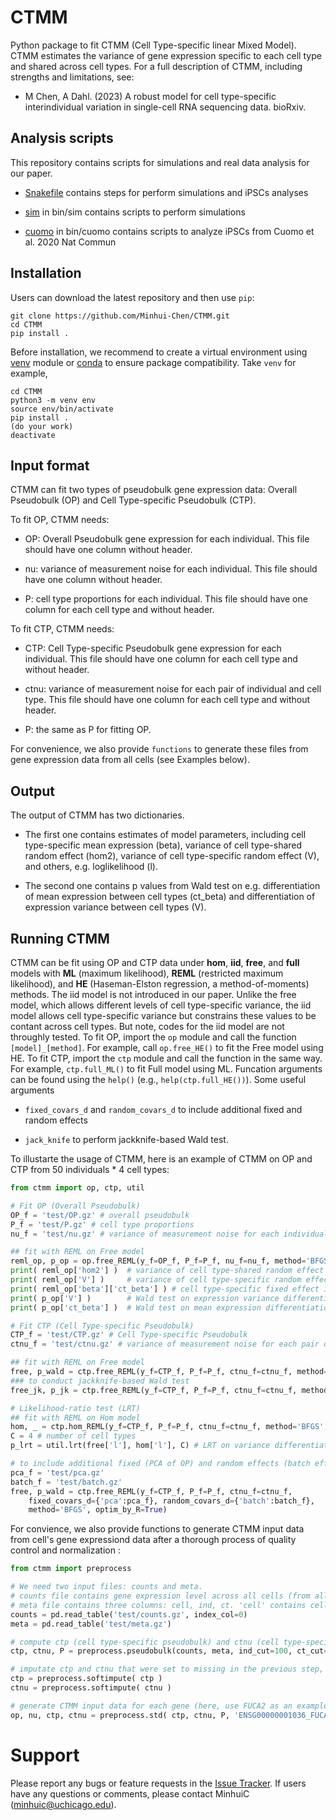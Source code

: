 # CTMM
Python package to fit CTMM (Cell Type-specific linear Mixed Model). CTMM estimates the variance of gene expression specific to each cell type and shared across cell types. For a full description of CTMM, including strengths and limitations, see:
  
* M Chen, A Dahl. (2023) A robust model for cell type-specific interindividual variation in single-cell RNA sequencing data. bioRxiv.

## Analysis scripts
This repository contains scripts for simulations and real data analysis for our paper.

* [Snakefile](Snakefile) contains steps for perform simulations and iPSCs analyses

* [sim](bin/sim) in bin/sim contains scripts to perform simulations

* [cuomo](bin/cuomo) in bin/cuomo contains scripts to analyze iPSCs from Cuomo et al. 2020 Nat Commun

## Installation
Users can download the latest repository and then use ``pip``:

    git clone https://github.com/Minhui-Chen/CTMM.git
    cd CTMM
    pip install .

Before installation, we recommend to create a virtual environment using [venv](https://packaging.python.org/en/latest/guides/installing-using-pip-and-virtual-environments/) module or [conda](https://docs.conda.io/en/latest/) to ensure package compatibility. Take ``venv`` for example, 

    cd CTMM
    python3 -m venv env
    source env/bin/activate
    pip install .
    (do your work)
    deactivate

## Input format
CTMM can fit two types of pseudobulk gene expression data: Overall Pseudobulk (OP) and Cell Type-specific Pseudobulk (CTP).

To fit OP, CTMM needs:

* OP: Overall Pseudobulk gene expression for each individual. This file should have one column without header. 

* nu: variance of measurement noise for each individual. This file should have one column without header. 

* P: cell type proportions for each individual. This file should have one column for each cell type and without header.

To fit CTP, CTMM needs:

* CTP: Cell Type-specific Pseudobulk gene expression for each individual. This file should have one column for each cell type and without header. 

* ctnu: variance of measurement noise for each pair of individual and cell type. This file should have one column for each cell type and without header.

* P: the same as P for fitting OP.

For convenience, we also provide ``functions`` to generate these files from gene expression data from all cells (see Examples below). 

## Output
The output of CTMM has two dictionaries.

* The first one contains estimates of model parameters, including cell type-specific mean expression (beta), variance of cell type-shared random effect (hom2), variance of cell type-specific random effect (V), and others, e.g. loglikelihood (l).

* The second one contains p values from Wald test on e.g. differentiation of mean expression between cell types (ct_beta) and differentiation of expression variance between cell types (V). 

## Running CTMM

CTMM can be fit using OP and CTP data under **hom**, **iid**, **free**, and **full** models with **ML** (maximum likelihood), **REML** (restricted maximum likelihood), and **HE** (Haseman-Elston regression, a method-of-moments) methods.
The iid model is not introduced in our paper. Unlike the free model, which allows different levels of cell type-specific variance, the iid model allows cell type-specific variance but constrains these values to be contant across cell types. But note, codes for the iid model are not throughly tested. 
To fit OP, import the ``op`` module and call the function ``[model]_[method]``. For example, call ``op.free_HE()`` to fit the Free model using HE. 
To fit CTP, import the ``ctp`` module and call the function in the same way. For example, ``ctp.full_ML()`` to fit Full model using ML. 
Funcation arguments can be found using the ``help()`` (e.g., ``help(ctp.full_HE())``). Some useful arguments

* ``fixed_covars_d``  and ``random_covars_d`` to include additional fixed and random effects

* ``jack_knife`` to perform jackknife-based Wald test.

To illustarte the usage of CTMM, here is an example of CTMM on OP and CTP from 50 individuals * 4 cell types:
```python
from ctmm import op, ctp, util

# Fit OP (Overall Pseudobulk)
OP_f = 'test/OP.gz' # overall pseudobulk
P_f = 'test/P.gz' # cell type proportions
nu_f = 'test/nu.gz' # variance of measurement noise for each individual

## fit with REML on Free model
reml_op, p_op = op.free_REML(y_f=OP_f, P_f=P_f, nu_f=nu_f, method='BFGS', optim_by_R=True) # use BFGS in R optim function for optimization
print( reml_op['hom2'] )  # variance of cell type-shared random effect (\sigma_\alpha^2)
print( reml_op['V'] )     # variance of cell type-specific random effect 
print( reml_op['beta']['ct_beta'] ) # cell type-specific fixed effect i.e. mean expression
print( p_op['V'] )        # Wald test on expression variance differentiation between cell types (V_1 =V_2 = 0)
print( p_op['ct_beta'] )  # Wald test on mean expression differentiation between cell types (beta_1 = beta_2)

# Fit CTP (Cell Type-specific Pseudobulk)
CTP_f = 'test/CTP.gz' # Cell Type-specific Pseudobulk
ctnu_f = 'test/ctnu.gz' # variance of measurement noise for each pair of individual and cell type

## fit with REML on Free model
free, p_wald = ctp.free_REML(y_f=CTP_f, P_f=P_f, ctnu_f=ctnu_f, method='BFGS', optim_by_R=True) 
### to conduct jackknife-based Wald test 
free_jk, p_jk = ctp.free_REML(y_f=CTP_f, P_f=P_f, ctnu_f=ctnu_f, method='BFGS', optim_by_R=True, jack_knife=True)

# Likelihood-ratio test (LRT)
## fit with REML on Hom model
hom, _ = ctp.hom_REML(y_f=CTP_f, P_f=P_f, ctnu_f=ctnu_f, method='BFGS', optim_by_R=True)
C = 4 # number of cell types
p_lrt = util.lrt(free['l'], hom['l'], C) # LRT on variance differentiation (V=0) # free['l'], hom['l']: loglikelihood

# to include additional fixed (PCA of OP) and random effects (batch effect)
pca_f = 'test/pca.gz'
batch_f = 'test/batch.gz'
free, p_wald = ctp.free_REML(y_f=CTP_f, P_f=P_f, ctnu_f=ctnu_f, 
    fixed_covars_d={'pca':pca_f}, random_covars_d={'batch':batch_f}, 
    method='BFGS', optim_by_R=True)
```

For convience, we also provide functions to generate CTMM input data from cell's gene expressiond data after a thorough process of quality control and normalization :

```python
from ctmm import preprocess

# We need two input files: counts and meta.
# counts file contains gene expression level across all cells (from all cell types and individuals). Each row corresponds to a single genes and each column corresponds to a single cell. Use gene names as dataframe row INDEX and cell IDs as dataframe COLUMNS label.
# meta file contains three columns: cell, ind, ct. 'cell' contains cell IDs, corresponding to column labels in counts. 'ind' contains individual IDs. 'ct' contains cell type, indicating the assignment of cells to cell types.
counts = pd.read_table('test/counts.gz', index_col=0)
meta = pd.read_table('test/meta.gz')

# compute ctp (cell type-specific pseudobulk) and ctnu (cell type-specific noise variance) and P (cell type proportions)
ctp, ctnu, P = preprocess.pseudobulk(counts, meta, ind_cut=100, ct_cut=10) # remove individuals with <= 100 cells, set ctp and ctnu to missing for individual-cell type pairs with <=10 cells 

# imputate ctp and ctnu that were set to missing in the previous step, using the program softImpute
ctp = preprocess.softimpute( ctp )
ctnu = preprocess.softimpute( ctnu )

# generate CTMM input data for each gene (here, use FUCA2 as an example).
op, nu, ctp, ctnu = preprocess.std( ctp, ctnu, P, 'ENSG00000001036_FUCA2' )
```
 
# Support

Please report any bugs or feature requests in the [Issue Tracker](https://github.com/Minhui-Chen/CTMM/issues). 
If users have any questions or comments, please contact MinhuiC (minhuic@uchicago.edu).
